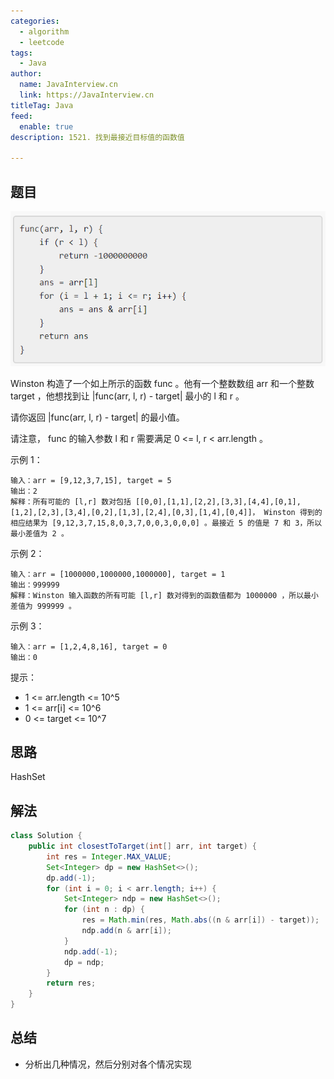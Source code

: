 ```yaml
---
categories:
  - algorithm
  - leetcode
tags:
  - Java
author: 
  name: JavaInterview.cn
  link: https://JavaInterview.cn
titleTag: Java
feed:
  enable: true
description: 1521. 找到最接近目标值的函数值

---
```


## 题目
![change.png](../../../media/pictures/leetcode/change.png)

Winston 构造了一个如上所示的函数 func 。他有一个整数数组 arr 和一个整数 target ，他想找到让 |func(arr, l, r) - target| 最小的 l 和 r 。

请你返回 |func(arr, l, r) - target| 的最小值。

请注意， func 的输入参数 l 和 r 需要满足 0 <= l, r < arr.length 。



示例 1：

    输入：arr = [9,12,3,7,15], target = 5
    输出：2
    解释：所有可能的 [l,r] 数对包括 [[0,0],[1,1],[2,2],[3,3],[4,4],[0,1],[1,2],[2,3],[3,4],[0,2],[1,3],[2,4],[0,3],[1,4],[0,4]]， Winston 得到的相应结果为 [9,12,3,7,15,8,0,3,7,0,0,3,0,0,0] 。最接近 5 的值是 7 和 3，所以最小差值为 2 。
示例 2：

    输入：arr = [1000000,1000000,1000000], target = 1
    输出：999999
    解释：Winston 输入函数的所有可能 [l,r] 数对得到的函数值都为 1000000 ，所以最小差值为 999999 。
示例 3：
    
    输入：arr = [1,2,4,8,16], target = 0
    输出：0


提示：

* 1 <= arr.length <= 10^5
* 1 <= arr[i] <= 10^6
* 0 <= target <= 10^7


## 思路

HashSet

## 解法
```java
class Solution {
    public int closestToTarget(int[] arr, int target) {
        int res = Integer.MAX_VALUE;
        Set<Integer> dp = new HashSet<>();
        dp.add(-1);
        for (int i = 0; i < arr.length; i++) {
            Set<Integer> ndp = new HashSet<>();
            for (int n : dp) {
                res = Math.min(res, Math.abs((n & arr[i]) - target));
                ndp.add(n & arr[i]);
            }
            ndp.add(-1);
            dp = ndp;
        }
        return res;
    }
}
```

## 总结

- 分析出几种情况，然后分别对各个情况实现 
